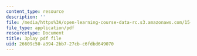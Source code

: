 ```yaml
---
content_type: resource
description: ''
file: /media/https%3A/open-learning-course-data-rc.s3.amazonaws.com/15-401-finance-theory-i-fall-2008/26609c50a3942bb727cbc6fdbd649070_sMKQywwkIjQ.pdf
file_type: application/pdf
resourcetype: Document
title: 3play pdf file
uid: 26609c50-a394-2bb7-27cb-c6fdbd649070
---
```

